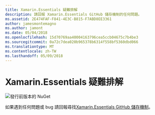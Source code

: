 ```yaml
---
title: Xamarin.Essentials 疑難排解
description: 請回報 Xamarin.Essentials GitHub 儲存機制的任何問題。
ms.assetid: 2E474FAF-F841-4E3C-B815-F7ABD8EE3361
author: jamesmontemagno
ms.author: jamont
ms.date: 05/04/2018
ms.openlocfilehash: 15d70769aa40004163796cea5ccb04675c7b4be3
ms.sourcegitcommit: 0a72c7dea020b965378b6314f558bf5360dbd066
ms.translationtype: MT
ms.contentlocale: zh-TW
ms.lasthandoff: 05/09/2018
---
```

# <a name="xamarinessentials-troubleshooting"></a>Xamarin.Essentials 疑難排解

![發行前版本的 NuGet](~/media/shared/pre-release.png)

如果遇到任何問題或 bug 請回報尋找[Xamarin.Essentials GitHub 儲存機制](http://github.com/xamarin/Essentials)。
